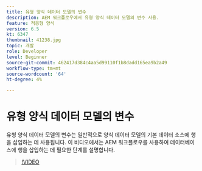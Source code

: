 ```yaml
---
title: 유형 양식 데이터 모델의 변수
description: AEM 워크플로우에서 유형 양식 데이터 모델의 변수 사용.
feature: 적응형 양식
version: 6.5
kt: 6347
thumbnail: 41238.jpg
topic: 개발
role: Developer
level: Beginner
source-git-commit: 462417d384c4aa5d99110f1b8dadd165ea9b2a49
workflow-type: tm+mt
source-wordcount: '64'
ht-degree: 4%

---
```



# 유형 양식 데이터 모델의 변수

유형 양식 데이터 모델의 변수는 일반적으로 양식 데이터 모델의 기본 데이터 소스에 행을 삽입하는 데 사용됩니다. 이 비디오에서는 AEM 워크플로우를 사용하여 데이터베이스에 행을 삽입하는 데 필요한 단계를 설명합니다.



>[!VIDEO](https://video.tv.adobe.com/v/41238/quality=9&learn=on)
